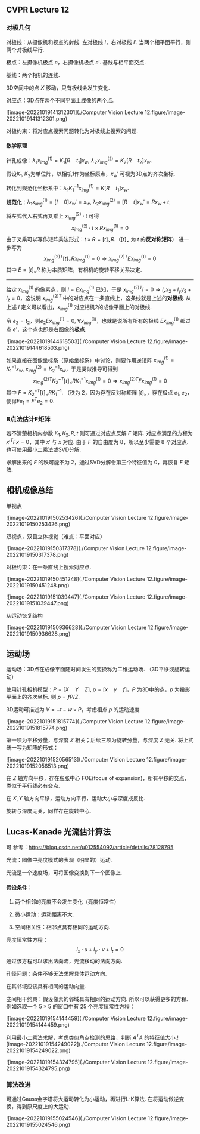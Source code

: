 ## CVPR Lecture 12

### 对极几何

对极线：从摄像机和视点的射线. 左对极线 $I$，右对极线 $I'$. 当两个相平面平行，则两个对极线平行.

极点：左摄像机极点 $e$，右摄像机极点 $e'$. 基线与相平面交点.

基线：两个相机的连线.

3D空间中的点 $X$ 移动，只有极线会发生变化.

对应点：3D点在两个不同平面上成像的两个点.

![image-20221019141312301](./Computer Vision Lecture 12.figure/image-20221019141312301.png)

对极约束：将对应点搜索问题转化为对极线上搜索的问题.

#### 数学原理

针孔成像：$\lambda_1 x^{(1)}_{img} = K_1[R\quad t_1]x_w,\ \lambda_2 x^{(2)}_{img} = K_2[R\quad t_2]x_w$.

假设$K_1,K_2$为单位阵，以相机1作为坐标原点，$x_w'$ 可视为3D点的齐次坐标.

转化到规范化坐标系中：$\lambda_1 K_1^{-1}x_{img}^{(1)} = K[R\quad t_1]x_w$.

**规范化**：$\lambda_1x^{(1)}_{img} = [I\quad 0]x_w'=x_w,\ \lambda_2x^{(2)}_{img} = [R\quad t]x_w'=Rx_w+t$.

将左式代入右式再叉乘上 $x_{img}^{(2)}\cdot t$ 可得
$$
x_{img}^{(2)}\cdot t\times Rx_{img}^{(1)}=0
$$
由于叉乘可以写作矩阵乘法形式：$t\times R = [t]_{\times} R$.（$[t]_\times$ 为 $t$ 的**反对称矩阵**） 进一步写为
$$
x_{img}^{(2)T}[t]_{\times}Rx_{img}^{(1)}=0\Rightarrow x_{img}^{(2)T}Ex_{img}^{(1)}=0
$$
其中 $E = [t]_{\times}R$ 称为本质矩阵，有相机的旋转平移关系决定.

---

给定 $x_{img}^{(1)}$ 的像素点，则 $l=Ex_{img}^{(1)}$ 已知，于是 $x_{img}^{(2)T}l = 0 \Rightarrow l_xx_2+l_yy_2+l_z=0$，这说明 $x_{img}^{(2)T}$ 中的对应点在一条直线上，这条线就是上述的**对极线**. 从上述 $l$ 定义可以看出，$x_{img}^{(1)}$ 对应相机2的成像平面上的对极线.

令 $e_2=t_2$，则$e_2Ex_{img}^{(1)} = 0,\ \forall x_{img}^{(1)}$，也就是说所有所有的极线 $Ex_{img}^{(1)}$ 都过点 $e'$，这个点也即是右图像的**极点**.

![image-20221019144618503](./Computer Vision Lecture 12.figure/image-20221019144618503.png)

如果直接在图像坐标系（原始坐标系）中讨论，则要作用逆矩阵 $x_{img}^{(1)} = K_1^{-1}x_w,\ x_{img}^{(2)} = K_2^{-1}x_w$，于是类似推导可得到
$$
x_{img}^{(2)T}K_2^{-T}[t]_{\times}RK_1^{-1}x_{img}^{(1)}=0\Rightarrow x_{img}^{(2)T}Fx_{img}^{(1)}=0
$$
其中 $F  =K_2^{-T}[t]_{\times}RK_1^{-1}$. （秩为 $2$，因为存在反对称矩阵 $[t]_{\times}$，存在极点 $e_1,e_2$，使得$Fe_1=F^Te_2=0$.

### 8点法估计F矩阵

若不清楚相机内参数 $K_1,K_2,R,t$ 则可通过对应点反解 $F$ 矩阵. 对应点满足的方程为 $x'^T F x = 0$，其中 $x'$ 与 $x$ 对应. 由于 $F$ 的自由度为 $8$，所以至少需要 $8$ 个对应点. 也可使用最小二乘法或SVD分解.

求解出来的 $F$ 的秩可能不为 $2$，通过SVD分解令第三个特征值为 $0$，再恢复 $F$ 矩阵.

## 相机成像总结

单视点

![image-20221019150253426](./Computer Vision Lecture 12.figure/image-20221019150253426.png)

双视点，双目立体视觉（难点：平面对应）

![image-20221019150317378](./Computer Vision Lecture 12.figure/image-20221019150317378.png)

对极约束：在一条直线上搜索对应点.

![image-20221019150451248](./Computer Vision Lecture 12.figure/image-20221019150451248.png)

![image-20221019151039447](./Computer Vision Lecture 12.figure/image-20221019151039447.png)

从运动恢复结构

![image-20221019150936628](./Computer Vision Lecture 12.figure/image-20221019150936628.png)

## 运动场

运动场：3D点在成像平面随时间发生的变换称为二维运动场. （3D平移或旋转运动）

使用针孔相机模型：$P = [X\quad Y\quad Z],\  p = [x\quad y\quad f]$，$P$ 为3D中的点，$p$ 为投影平面上的齐次坐标. 则 $p = fP/Z$.

3D运动可描述为 $V = -t-w\times P$，考虑相点 $p$ 的运动速度

![image-20221019151815774](./Computer Vision Lecture 12.figure/image-20221019151815774.png)

第一项为平移分量，与深度 $Z$ 相关；后续三项为旋转分量，与深度 $Z$ 无关. 将上式统一写为矩阵的形式：

![image-20221019152056513](./Computer Vision Lecture 12.figure/image-20221019152056513.png)

在 $Z$ 轴方向平移，存在膨胀中心 FOE(focus of expansion)，所有平移的交点，类似于平行线必有交点.

在 $X,Y$ 轴方向平移，运动方向平行，运动大小与深度成反比.

旋转与深度无关，同样存在旋转中心.

## Lucas-Kanade 光流估计算法

可 参考：https://blog.csdn.net/u012554092/article/details/78128795

光流：图像中亮度模式的表观（明显的）运动.

光流是一个速度场，可将图像变换到下一个图像上.

#### 假设条件：

1. 两个相邻的亮度不会发生变化（亮度恒常性）

2. 微小运动：运动距离不大.

3. 空间相关性：相邻点具有相同的运动方向.

亮度恒常性方程：
$$
I_x\cdot u+I_y\cdot v+I_t=0
$$
通过该方程可以求出法向流，光流移动的法向方向.

孔径问题：条件不够无法求解具体运动方向.

在其邻域应该具有相同的运动向量.

空间相干约束：假设像素的邻域具有相同的运动方向. 所以可以获得更多的方程. 例如选取一个 $5\times 5$ 的窗口中有 $25$ 个亮度恒常性方程：

![image-20221019154144459](./Computer Vision Lecture 12.figure/image-20221019154144459.png)

利用最小二乘法求解，考虑类似角点检测的思路，判断 $A^TA$ 的特征值大小.![image-20221019154249022](./Computer Vision Lecture 12.figure/image-20221019154249022.png)

![image-20221019154324795](./Computer Vision Lecture 12.figure/image-20221019154324795.png)

### 算法改进

可通过Gauss金字塔将大运动转化为小运动，再进行L-K算法. 在将运动做逆变换，得到原尺度上的大运动.

![image-20221019155024546](./Computer Vision Lecture 12.figure/image-20221019155024546.png)